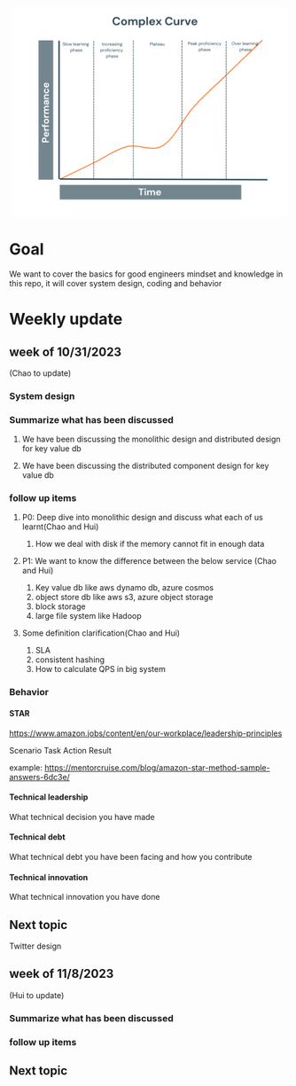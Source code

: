 ﻿![Alt text](image.png)
# Goal
We want to cover the basics for good engineers mindset and knowledge in this repo, it will cover system design, coding and behavior

# Weekly update

## week of 10/31/2023 

(Chao to update)

### System design
### Summarize what has been discussed

1. We have been discussing the monolithic design and distributed design for key value db

2. We have been discussing the distributed component design for key value db

### follow up items

1. P0: Deep dive into monolithic design and discuss what each of us learnt(Chao and Hui)
    1. How we deal with disk if the memory cannot fit in enough data

2. P1: We want to know the difference between the below service (Chao and Hui)
    1. Key value db like aws dynamo db, azure cosmos
    2. object store db like aws s3, azure object storage
    3. block storage
    4. large file system like Hadoop

3. Some definition clarification(Chao and Hui)
    1. SLA
    2. consistent hashing
    3. How to calculate QPS in big system

### Behavior
#### STAR
https://www.amazon.jobs/content/en/our-workplace/leadership-principles


Scenario
Task
Action
Result

example:
https://mentorcruise.com/blog/amazon-star-method-sample-answers-6dc3e/


#### Technical leadership
What technical decision you have made

#### Technical debt
What technical debt you have been facing and how you contribute

#### Technical innovation
What technical innovation you have done

## Next topic
Twitter design

## week of 11/8/2023 

(Hui to update)

### Summarize what has been discussed

### follow up items

## Next topic